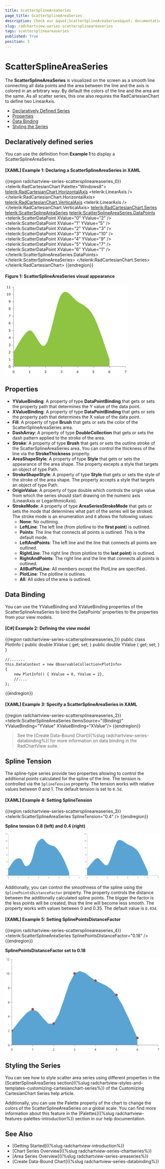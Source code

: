 ```yaml
---
title: ScatterSplineAreaSeries
page_title: ScatterSplineAreaSeries
description: Check our &quot;ScatterSplineAreaSeries&quot; documentation article for the RadChartView {{ site.framework_name }} control.
slug: radchartview-series-scattersplineareaseries
tags: scattersplineareaseries
published: True
position: 3
---
```


# ScatterSplineAreaSeries

The __ScatterSplineAreaSeries__ is visualized on the screen as a smooth line connecting all data points and the area between the line and the axis is colored in an arbitrary way. By default the colors of the line and the area are the same. As all scatter series, this one also requires the RadCartesianChart to define two LinearAxis.

* [Declaratively Defined Series](#declaratively-defined-series)
* [Properties](#properties)
* [Data Binding](#data-binding)
* [Styling the Series](#styling-the-series)

## Declaratively defined series

You can use the definition from __Example 1__ to display a ScatterSplineAreaSeries.

#### __[XAML] Example 1: Declaring a ScatterSplineAreaSeries in XAML__
{{region radchartview-series-scattersplineareaseries_0}}
	<telerik:RadCartesianChart Palette="Windows8">
	<telerik:RadCartesianChart.HorizontalAxis>
		<telerik:LinearAxis />
	</telerik:RadCartesianChart.HorizontalAxis>
	<telerik:RadCartesianChart.VerticalAxis>
		<telerik:LinearAxis />
	</telerik:RadCartesianChart.VerticalAxis>
	<telerik:RadCartesianChart.Series>
		<telerik:ScatterSplineAreaSeries>
			<telerik:ScatterSplineAreaSeries.DataPoints>
				<telerik:ScatterDataPoint XValue="0" YValue="2" />
				<telerik:ScatterDataPoint XValue="1" YValue="5" />
				<telerik:ScatterDataPoint XValue="2" YValue="3" />
				<telerik:ScatterDataPoint XValue="3" YValue="10" />
				<telerik:ScatterDataPoint XValue="4" YValue="9" />
				<telerik:ScatterDataPoint XValue="5" YValue="7" />
				<telerik:ScatterDataPoint XValue="6" YValue="1" />
			</telerik:ScatterSplineAreaSeries.DataPoints>
		</telerik:ScatterSplineAreaSeries>
	</telerik:RadCartesianChart.Series>
	</telerik:RadCartesianChart>
{{endregion}}

#### __Figure 1: ScatterSplineAreaSeries visual appearance__
![radchartview-series-scattersplineareaseries](images/radchartview-series-scattersplineareaseries.png)

## Properties

* __YValueBinding__: A property of type __DataPointBinding__ that gets or sets the property path that determines the Y value of the data point.
* __XValueBinding__: A property of type __DataPointBinding__ that gets or sets the property path that determines the X value of the data point.
* __Fill__: A property of type __Brush__ that gets or sets the color of the ScatterSplineAreaSeries area.
* __DashArray__: A property of type __DoubleCollection__ that gets or sets the dash pattern applied to the stroke of the area.
* __Stroke__: A property of type __Brush__ that gets or sets the outline stroke of the ScatterSplineAreaSeries area. You can control the thickness of the line via the __StrokeThickness__ property.
* __AreaShapeStyle__: A property of type __Style__ that gets or sets the appearance of the area shape. The property excepts a style that targets an object of type Path.
* __StrokeShapeStyle__: A property of type __Style__ that gets or sets the style of the stroke of the area shape. The property accepts a style that targets an object of type Path.
* __OriginValue__: A property of type double which controls the origin value from which the series should start drawing on the numeric axis (LinearAxis or LogarithmicAxis).
* __StrokeMode__: A property of type __AreaSeriesStrokeMode__ that gets or sets the mode that determines what part of the series will be stroked. The stroke mode is an enumeration and it allows the following values:  
	* __None__: No outlining.
	* __LeftLine__: The left line (from plotline to the __first point__) is outlined.
	* __Points__: The line that connects all points is outlined. This is the default mode.
	* __LeftAndPoints__: The left line and the line that connects all points are outlined.
	* __RightLine__:  The right line (from plotline to the __last point__) is outlined.
	* __RightAndPoints__: The right line and the line that connects all points is outlined.
	* __AllButPlotLine__: All members except the PlotLine are specified..
	* __PlotLine__: The plotline is outlines.
	* __All__: All sides of the area is outlined.

## Data Binding

You can use the YValueBinding and XValueBinding properties of the ScatterSplineAreaSeries to bind the DataPoints’ properties to the properties from your view models.

#### __[C#] Example 2: Defining the view model__

{{region radchartview-series-scattersplineareaseries_1}}
	public class PlotInfo
    {
        public double XValue { get; set; }
        public double YValue { get; set; }
    }

	//.......
	this.DataContext = new ObservableCollection<PlotInfo>
	{
		new PlotInfo() { XValue = 0, YValue = 2},
		//....
	};
{{endregion}}	

#### __[XAML] Example 3: Specify a ScatterSplineAreaSeries in XAML__
{{region radchartview-series-scattersplineareaseries_2}}	
	<telerik:ScatterSplineAreaSeries ItemsSource="{Binding}" YValueBinding="YValue" XValueBinding="XValue"/>
{{endregion}}

>See the [Create Data-Bound Chart]({%slug radchartview-series-databinding%}) for more information on data binding in the RadChartView suite.

## Spline Tension

The spline-type series provide two properties allowing to control the additional points calculated for the spline of the line. The tension is controlled via the `SplineTension` property. The tension works with relative values between 0 and 1. The default tension is set to `0.5d`.

#### __[XAML] Example 4: Setting SplineTension__
{{region radchartview-series-scattersplineareaseries_3}}	
	 <telerik:ScatterSplineAreaSeries SplineTension="0.4" />
{{endregion}}

__Spline tension 0.8 (left) and 0.4 (right)__

![WPF RadChartView ](images/splineseries-splinearea-tension.png)

Additionally, you can control the smoothness of the spline using the `SplinePointsDistanceFactor` property. The property controls the distance between the additionally calculated spline points. The bigger the factor is the less points will be created, thus the line will become less smooth. The property works with values between 0 and 0.35. The default value is `0.03d`.

#### __[XAML] Example 5: Setting SplinePointsDistanceFactor__
{{region radchartview-series-scattersplineareaseries_4}}	
	 <telerik:ScatterSplineAreaSeries SplinePointsDistanceFactor="0.18" />
{{endregion}}

__SplinePointsDistanceFactor set to 0.18__

![WPF RadChartView ](images/splineseries-splinearea-points-distance-factor.png)

## Styling the Series

You can see how to style scatter area series using different properties in the [ScatterSplineAreaSeries section]({%slug radchartview-styles-and-templates-customizing-cartesianchart-series%}) of the Customizing CartesianChart Series help article.

Additionally, you can use the Palette property of the chart to change the colors of the ScatterSplineAreaSeries on a global scale. You can find more information about this feature in the [Palettes]({%slug radchartview-features-palettes-introduction%}) section in our help documentation.

## See Also
  * [Getting Started]({%slug radchartview-introduction%})
  * [Chart Series Overview]({%slug radchartview-series-chartseries%})
  * [Area Series Overview]({%slug radchartview-series-areaseries%})
  * [Create Data-Bound Chart]({%slug radchartview-series-databinding%})
